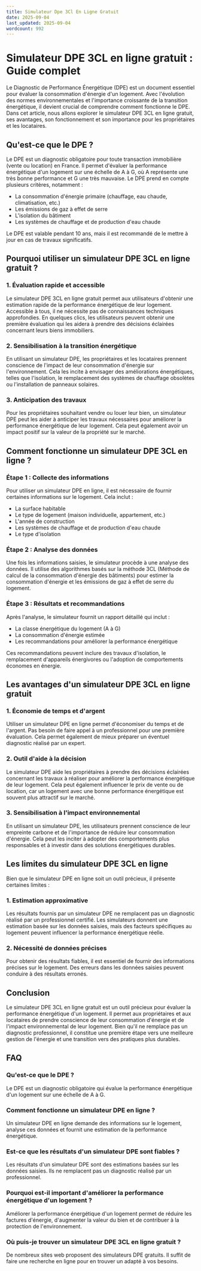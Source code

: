```yaml
---
title: Simulateur Dpe 3Cl En Ligne Gratuit
date: 2025-09-04
last_updated: 2025-09-04
wordcount: 992
---
```


# Simulateur DPE 3CL en ligne gratuit : Guide complet

Le Diagnostic de Performance Énergétique (DPE) est un document essentiel pour évaluer la consommation d'énergie d'un logement. Avec l'évolution des normes environnementales et l'importance croissante de la transition énergétique, il devient crucial de comprendre comment fonctionne le DPE. Dans cet article, nous allons explorer le simulateur DPE 3CL en ligne gratuit, ses avantages, son fonctionnement et son importance pour les propriétaires et les locataires.

## Qu'est-ce que le DPE ?

Le DPE est un diagnostic obligatoire pour toute transaction immobilière (vente ou location) en France. Il permet d'évaluer la performance énergétique d'un logement sur une échelle de A à G, où A représente une très bonne performance et G une très mauvaise. Le DPE prend en compte plusieurs critères, notamment :

- La consommation d'énergie primaire (chauffage, eau chaude, climatisation, etc.)
- Les émissions de gaz à effet de serre
- L'isolation du bâtiment
- Les systèmes de chauffage et de production d'eau chaude

Le DPE est valable pendant 10 ans, mais il est recommandé de le mettre à jour en cas de travaux significatifs.

## Pourquoi utiliser un simulateur DPE 3CL en ligne gratuit ?

### 1. Évaluation rapide et accessible

Le simulateur DPE 3CL en ligne gratuit permet aux utilisateurs d'obtenir une estimation rapide de la performance énergétique de leur logement. Accessible à tous, il ne nécessite pas de connaissances techniques approfondies. En quelques clics, les utilisateurs peuvent obtenir une première évaluation qui les aidera à prendre des décisions éclairées concernant leurs biens immobiliers.

### 2. Sensibilisation à la transition énergétique

En utilisant un simulateur DPE, les propriétaires et les locataires prennent conscience de l'impact de leur consommation d'énergie sur l'environnement. Cela les incite à envisager des améliorations énergétiques, telles que l'isolation, le remplacement des systèmes de chauffage obsolètes ou l'installation de panneaux solaires.

### 3. Anticipation des travaux

Pour les propriétaires souhaitant vendre ou louer leur bien, un simulateur DPE peut les aider à anticiper les travaux nécessaires pour améliorer la performance énergétique de leur logement. Cela peut également avoir un impact positif sur la valeur de la propriété sur le marché.

## Comment fonctionne un simulateur DPE 3CL en ligne ?

### Étape 1 : Collecte des informations

Pour utiliser un simulateur DPE en ligne, il est nécessaire de fournir certaines informations sur le logement. Cela inclut :

- La surface habitable
- Le type de logement (maison individuelle, appartement, etc.)
- L'année de construction
- Les systèmes de chauffage et de production d'eau chaude
- Le type d'isolation

### Étape 2 : Analyse des données

Une fois les informations saisies, le simulateur procède à une analyse des données. Il utilise des algorithmes basés sur la méthode 3CL (Méthode de calcul de la consommation d'énergie des bâtiments) pour estimer la consommation d'énergie et les émissions de gaz à effet de serre du logement.

### Étape 3 : Résultats et recommandations

Après l'analyse, le simulateur fournit un rapport détaillé qui inclut :

- La classe énergétique du logement (A à G)
- La consommation d'énergie estimée
- Les recommandations pour améliorer la performance énergétique

Ces recommandations peuvent inclure des travaux d'isolation, le remplacement d'appareils énergivores ou l'adoption de comportements économes en énergie.

## Les avantages d'un simulateur DPE 3CL en ligne gratuit

### 1. Économie de temps et d'argent

Utiliser un simulateur DPE en ligne permet d'économiser du temps et de l'argent. Pas besoin de faire appel à un professionnel pour une première évaluation. Cela permet également de mieux préparer un éventuel diagnostic réalisé par un expert.

### 2. Outil d'aide à la décision

Le simulateur DPE aide les propriétaires à prendre des décisions éclairées concernant les travaux à réaliser pour améliorer la performance énergétique de leur logement. Cela peut également influencer le prix de vente ou de location, car un logement avec une bonne performance énergétique est souvent plus attractif sur le marché.

### 3. Sensibilisation à l'impact environnemental

En utilisant un simulateur DPE, les utilisateurs prennent conscience de leur empreinte carbone et de l'importance de réduire leur consommation d'énergie. Cela peut les inciter à adopter des comportements plus responsables et à investir dans des solutions énergétiques durables.

## Les limites du simulateur DPE 3CL en ligne

Bien que le simulateur DPE en ligne soit un outil précieux, il présente certaines limites :

### 1. Estimation approximative

Les résultats fournis par un simulateur DPE ne remplacent pas un diagnostic réalisé par un professionnel certifié. Les simulateurs donnent une estimation basée sur les données saisies, mais des facteurs spécifiques au logement peuvent influencer la performance énergétique réelle.

### 2. Nécessité de données précises

Pour obtenir des résultats fiables, il est essentiel de fournir des informations précises sur le logement. Des erreurs dans les données saisies peuvent conduire à des résultats erronés.

## Conclusion

Le simulateur DPE 3CL en ligne gratuit est un outil précieux pour évaluer la performance énergétique d'un logement. Il permet aux propriétaires et aux locataires de prendre conscience de leur consommation d'énergie et de l'impact environnemental de leur logement. Bien qu'il ne remplace pas un diagnostic professionnel, il constitue une première étape vers une meilleure gestion de l'énergie et une transition vers des pratiques plus durables.

## FAQ

### Qu'est-ce que le DPE ?

Le DPE est un diagnostic obligatoire qui évalue la performance énergétique d'un logement sur une échelle de A à G.

### Comment fonctionne un simulateur DPE en ligne ?

Un simulateur DPE en ligne demande des informations sur le logement, analyse ces données et fournit une estimation de la performance énergétique.

### Est-ce que les résultats d'un simulateur DPE sont fiables ?

Les résultats d'un simulateur DPE sont des estimations basées sur les données saisies. Ils ne remplacent pas un diagnostic réalisé par un professionnel.

### Pourquoi est-il important d'améliorer la performance énergétique d'un logement ?

Améliorer la performance énergétique d'un logement permet de réduire les factures d'énergie, d'augmenter la valeur du bien et de contribuer à la protection de l'environnement.

### Où puis-je trouver un simulateur DPE 3CL en ligne gratuit ?

De nombreux sites web proposent des simulateurs DPE gratuits. Il suffit de faire une recherche en ligne pour en trouver un adapté à vos besoins.